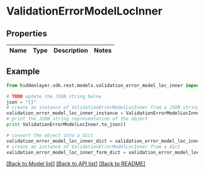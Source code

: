 # ValidationErrorModelLocInner


## Properties

Name | Type | Description | Notes
------------ | ------------- | ------------- | -------------

## Example

```python
from hiddenlayer.sdk.rest.models.validation_error_model_loc_inner import ValidationErrorModelLocInner

# TODO update the JSON string below
json = "{}"
# create an instance of ValidationErrorModelLocInner from a JSON string
validation_error_model_loc_inner_instance = ValidationErrorModelLocInner.from_json(json)
# print the JSON string representation of the object
print ValidationErrorModelLocInner.to_json()

# convert the object into a dict
validation_error_model_loc_inner_dict = validation_error_model_loc_inner_instance.to_dict()
# create an instance of ValidationErrorModelLocInner from a dict
validation_error_model_loc_inner_form_dict = validation_error_model_loc_inner.from_dict(validation_error_model_loc_inner_dict)
```
[[Back to Model list]](../README.md#documentation-for-models) [[Back to API list]](../README.md#documentation-for-api-endpoints) [[Back to README]](../README.md)


